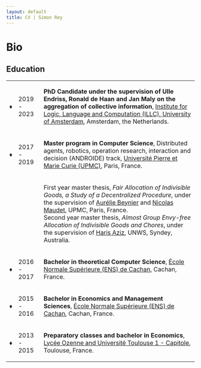 ```yaml
---
layout: default
title: CV | Simon Rey
---
```


# Bio

## Education
<table class="cvTable">
<tbody><tr>
<td><strong> ♦ </strong></td>
<td class="educYearCell"><p>2019 - 2023</p></td>
<td><p><b>PhD Candidate under the supervision of Ulle Endriss, Ronald de Haan and Jan Maly on the aggregation of collective information</b>,
<a href="https://www.illc.uva.nl/">Institute for Logic, Language and Computation (ILLC), University of Amsterdam</a>,
Amsterdam, the Netherlands.</p>
</td></tr>
<tr>
<td><strong> ♦ </strong></td>
<td class="educYearCell"><p>2017 - 2019</p></td>
<td><p><b>Master program in Computer Science</b>, Distributed agents, robotics, operation research, interaction and decision (ANDROIDE) track,
<a href="http://androide.lip6.fr/">Université Pierre et Marie Curie (UPMC)</a>,
Paris, France.</p>
</td></tr>
<tr><td></td><td></td><td><p>First year master thesis, <i>Fair Allocation of Indivisible Goods, a Study of a Decentralized Procedure</i>, under the supervision of <a href="https://www.lip6.fr/actualite/personnes-fiche.php?ident=P493" title="Link to Aurélie Beynier own webpage">Aurélie Beynier</a> and <a href="https://www.lip6.fr/actualite/personnes-fiche.php?ident=P745" title="Link to Nicolas Maudet own webpage">Nicolas Maudet</a>, UPMC, Paris, France.
<br>
Second year master thesis, <i>Almost Group Envy-free Allocation of Indivisible Goods and Chores</i>, under the supervision of <a href="https://sites.google.com/site/harisaziz/" title="Link to Haris Aziz's website">Haris Aziz,</a> UNWS, Syndey, Australia.</p></td></tr>
<tr>
<td><strong> ♦ </strong></td>
<td class="educYearCell"><p>2016 - 2017</p></td>
<td><p><b>Bachelor in theoretical Computer Science</b>, 
<a href="https://lmf.cnrs.fr/deptinfo-ens">École Normale Supérieure (ENS) de Cachan</a>,
Cachan, France.</p>
</td></tr>
<tr>
<td><strong> ♦ </strong></td>
<td class="educYearCell"><p>2015 - 2016</p></td>
<td><p><b>Bachelor in Economics and Management Sciences</b>,
<a href="https://ens-paris-saclay.fr/">École Normale Supérieure (ENS) de Cachan</a>,
Cachan, France.</p>
</td></tr>
<tr>
<td><strong> ♦ </strong></td>
<td class="educYearCell"><p>2013 - 2015</p></td>
<td><p><b>Preparatory classes and bachelor in Economics</b>, 
<a href="https://ozenne.mon-ent-occitanie.fr/les-formations/classes-preparatoires-aux-grandes-ecoles/ens-paris-saclay-economie-et-gestion-d2-/">Lycée Ozenne and Université Toulouse 1 - Capitole</a>,
Toulouse, France.</p>
</td></tr>
</tbody></table>

